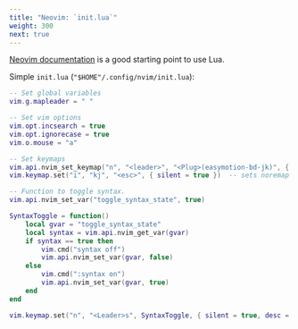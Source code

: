 ```yaml
---
title: "Neovim: `init.lua`"
weight: 300
next: true
---
```


[Neovim documentation](https://neovim.io/doc/user/lua.html) is a good starting point to use Lua.

Simple `init.lua` (`"$HOME"/.config/nvim/init.lua`):

```lua
-- Set global variables
vim.g.mapleader = " "

-- Set vim options
vim.opt.incsearch = true
vim.opt.ignorecase = true
vim.o.mouse = "a"

-- Set keymaps
vim.api.nvim_set_keymap("n", "<leader>", "<Plug>(easymotion-bd-jk)", { noremap = true })
vim.keymap.set("i", "kj", "<esc>", { silent = true })  -- sets noremap automatically

-- Function to toggle syntax.
vim.api.nvim_set_var("toggle_syntax_state", true)

SyntaxToggle = function()
    local gvar = "toggle_syntax_state"
    local syntax = vim.api.nvim_get_var(gvar)
    if syntax == true then
        vim.cmd("syntax off")
        vim.api.nvim_set_var(gvar, false)
    else
        vim.cmd(":syntax on")
        vim.api.nvim_set_var(gvar, true)
    end
end

vim.keymap.set("n", "<Leader>s", SyntaxToggle, { silent = true, desc = "Toggle syntax" })
```
